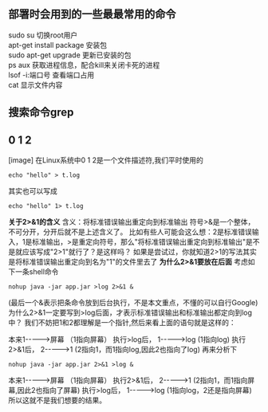 ## 部署时会用到的一些最最常用的命令
sudo su  切换root用户 <br>
apt-get install package 安装包 <br>
sudo apt-get upgrade 更新已安装的包 <br>
ps aux 获取进程信息，配合kill来关闭卡死的进程 <br>
lsof -i:端口号 查看端口占用 <br>
cat 显示文件内容
## 搜索命令grep

## 0 1 2

[image]
在Linux系统中0 1 2是一个文件描述符,我们平时使用的
```
echo "hello" > t.log 
```
其实也可以写成
```
echo "hello" 1> t.log
```
**关于2>&1的含义**
含义：将标准错误输出重定向到标准输出
符号>&是一个整体，不可分开，分开后就不是上述含义了。
比如有些人可能会这么想：2是标准错误输入，1是标准输出，>是重定向符号，那么"将标准错误输出重定向到标准输出"是不是就应该写成"2>1"就行了？是这样吗？
如果是尝试过，你就知道2>1的写法其实是将标准错误输出重定向到名为"1"的文件里去了
**为什么2>&1要放在后面**
考虑如下一条shell命令
```
nohup java -jar app.jar >log 2>&1 &
```
(最后一个&表示把条命令放到后台执行，不是本文重点，不懂的可以自行Google)
为什么2>&1一定要写到>log后面，才表示标准错误输出和标准输出都定向到log中？
我们不妨把1和2都理解是一个指针,然后来看上面的语句就是这样的：

本来1----->屏幕 （1指向屏幕）
执行>log后， 1----->log (1指向log)
执行2>&1后， 2----->1 (2指向1，而1指向log,因此2也指向了log)
再来分析下
```
nohup java -jar app.jar 2>&1 >log &
```
本来1----->屏幕 （1指向屏幕）
执行2>&1后， 2----->1 (2指向1，而1指向屏幕,因此2也指向了屏幕)
执行>log后， 1----->log (1指向log，2还是指向屏幕)
所以这就不是我们想要的结果。
